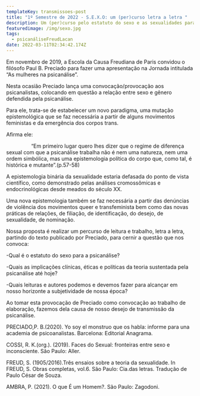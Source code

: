 ```yaml
---
templateKey: transmissoes-post
title: "1º Semestre de 2022 - S.E.X.O: um (per)curso letra a letra "
description: Um (per)curso pelo estatuto do sexo e as sexualidades para a psicanálise
featuredimage: /img/sexo.jpg
tags:
  - psicanáliseFreudLacan
date: 2022-03-11T02:34:42.174Z
---
```

<!--StartFragment-->

Em novembro de 2019, a Escola da Causa Freudiana de Paris convidou o filósofo Paul B. Preciado para fazer uma apresentação na Jornada intitulada “As mulheres na psicanálise”.

Nesta ocasião Preciado lança uma convocação/provocação aos psicanalistas, colocando em questão a relação entre sexo e gênero defendida pela psicanálise.

Para ele, trata-se de estabelecer um novo paradigma, uma mutação epistemológica que se faz necessária a partir de alguns movimentos feministas e da emergência dos corpos trans.

Afirma ele:

                 “Em primeiro lugar quero lhes dizer que o regime de diferença sexual com que a psicanálise trabalha não é nem uma natureza, nem uma ordem simbólica, mas uma epistemologia política do corpo que, como tal, é histórica e mutante”.(p.57-58)

A epistemologia binária da sexualidade estaria defasada do ponto de vista científico, como demonstrado pelas análises cromossômicas e endocrinológicas desde meados do século XX.

Uma nova epistemologia também se faz necessária a partir das denúncias de violência dos movimentos queer e transfeminista bem como das novas práticas de relações, de filiação, de identificação, do desejo, de sexualidade, de nominação.

Nossa proposta é realizar um percurso de leitura e trabalho, letra a letra, partindo do texto publicado por Preciado, para cernir a questão que nos convoca:

\-Qual é o estatuto do sexo para a psicanálise?

\-Quais as implicações clínicas, éticas e políticas da teoria sustentada pela psicanálise até hoje?

\-Quais leituras e autores podemos e devemos fazer para alcançar em nosso horizonte a subjetividade de nossa época?

Ao tomar esta provocação de Preciado como convocação ao trabalho de elaboração, fazemos dela causa de nosso desejo de transmissão da psicanálise.

PRECIADO,P. B.(2020). Yo soy el monstruo que os habla: informe para una academia de psicoanalistas. Barcelona: Editorial Anagrama.

COSSI, R. K.(org.). (2019). Faces do Sexual: fronteiras entre sexo e inconsciente. São Paulo: Aller.

FREUD, S. (1905/2016).Três ensaios sobre a teoria da sexualidade. In FREUD, S. Obras completas, vol.6. São Paulo: Cia.das letras. Tradução de Paulo César de Souza.

AMBRA, P. (2021). O que É um Homem?. São Paulo: Zagodoni.

<!--EndFragment-->